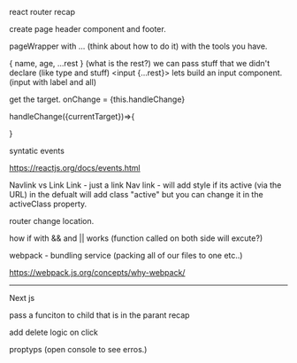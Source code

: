 react router recap

create page header component and footer.

pageWrapper with ... (think about how to do it) with the tools you have.

{ name, age, ...rest } (what is the rest?)
we can pass stuff that we didn't declare (like type and stuff)
<input {...rest}>
lets build an input component. (input with label and all)

get the target.
onChange = {this.handleChange}

handleChange({currentTarget})=>{

}

syntatic events

https://reactjs.org/docs/events.html

Navlink vs Link
Link - just a link
Nav link - will add style if its active (via the URL)
in the defualt will add class "active" but you can change it in the activeClass property.

router change location.

how if with && and || works (function called on both side will excute?)

webpack - bundling service (packing all of our files to one etc..)

https://webpack.js.org/concepts/why-webpack/

---

Next js

pass a funciton to child that is in the parant recap

add delete logic on click

<!-- (add children inside the wrapper.) -->

proptyps (open console to see erros.)
